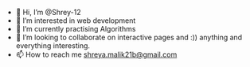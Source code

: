 - 👋 Hi, I’m @Shrey-12
- 👀 I’m interested in web development
- 🌱 I’m currently practising Algorithms
- 💞️ I’m looking to collaborate on interactive pages and :)) anything and everything interesting.
- 📫 How to reach me shreya.malik21b@gmail.com

<!---
Shrey-12/Shrey-12 is a ✨ special ✨ repository because its `README.md` (this file) appears on your GitHub profile.
You can click the Preview link to take a look at your changes.
--->
